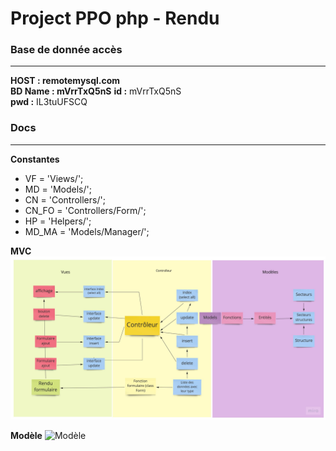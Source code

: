 # Project PPO php - Rendu

### Base de donnée accès
---
**HOST : remotemysql.com**<br>
**BD Name : mVrrTxQ5nS**
**id :** mVrrTxQ5nS<br>
**pwd :** IL3tuUFSCQ

### Docs
---
**Constantes**

-  VF = 'Views/';
-  MD = 'Models/';
-  CN = 'Controllers/';
-  CN_FO = 'Controllers/Form/';
-  HP = 'Helpers/';
-  MD_MA = 'Models/Manager/';

**MVC**
![MVC](docs/consigne/MVC.jpg)


**Modèle**
![Modèle](docs/consigne/GL3_1920_PHP_TP_noté_structures.PNG)



